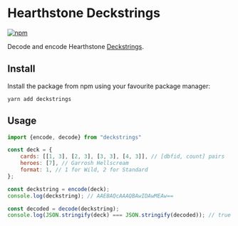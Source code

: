 # Hearthstone Deckstrings
[![npm](https://img.shields.io/npm/v/deckstrings.svg)](http://npmjs.com/package/deckstrings)

Decode and encode Hearthstone [Deckstrings](https://hearthsim.info/docs/deckstrings/).

## Install

Install the package from npm using your favourite package manager:

```
yarn add deckstrings
```

## Usage

```javascript
import {encode, decode} from "deckstrings"

const deck = {
	cards: [[1, 3], [2, 3], [3, 3], [4, 3]], // [dbfid, count] pairs
	heroes: [7], // Garrosh Hellscream
	format: 1, // 1 for Wild, 2 for Standard
};

const deckstring = encode(deck);
console.log(deckstring); // AAEBAQcAAAQBAwIDAwMEAw==

const decoded = decode(deckstring);
console.log(JSON.stringify(deck) === JSON.stringify(decoded)); // true  
```
